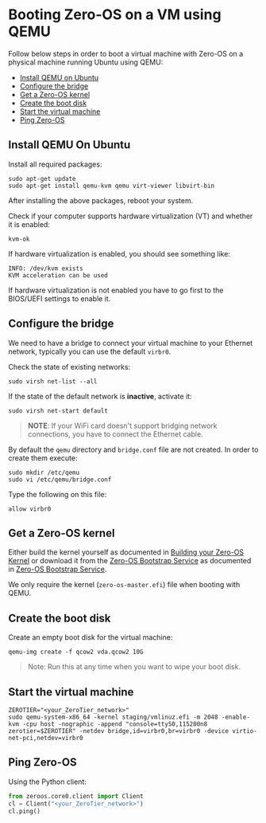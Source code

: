 # Booting Zero-OS on a VM using QEMU

Follow below steps in order to boot a virtual machine with Zero-OS on a physical machine running Ubuntu using QEMU:

- [Install QEMU on Ubuntu](#install-qemu-on-ubuntu)
- [Configure the bridge](#configure-the-bridge)
- [Get a Zero-OS kernel](#get-a-zero-os-kernel)
- [Create the boot disk](#create-the-boot-disk)
- [Start the virtual machine](#start-the-virtual-machine)
- [Ping Zero-OS](#ping-zero-os)


## Install QEMU On Ubuntu

Install all required packages:
```shell
sudo apt-get update
sudo apt-get install qemu-kvm qemu virt-viewer libvirt-bin
```

After installing the above packages, reboot your system.

Check if your computer supports hardware virtualization (VT) and whether it is enabled:
```shell
kvm-ok
```

If hardware virtualization is enabled, you should see something like:
```shell
INFO: /dev/kvm exists
KVM acceleration can be used
```

If hardware virtualization is not enabled you have to go first to the BIOS/UEFI settings to enable it.


## Configure the bridge

We need to have a bridge to connect your virtual machine to your Ethernet network, typically you can use the default `virbr0`.

Check the state of existing networks:
```shell
sudo virsh net-list --all
```

If the state of the default network is **inactive**, activate it:
```shell
sudo virsh net-start default
```

> **NOTE**: If your WiFi card doesn't support bridging network connections, you have to connect the Ethernet cable.

By default the `qemu` directory and `bridge.conf` file are not created. In order to create them execute:
```shell
sudo mkdir /etc/qemu
sudo vi /etc/qemu/bridge.conf
```

Type the following on this file:
```shell
allow virbr0
```


## Get a Zero-OS kernel

Either build the kernel yourself as documented in [Building your Zero-OS Kernel](../building/README.md) or download it from the [Zero-OS Bootstrap Service](https://bootstrap.gig.tech/) as documented in [Zero-OS Bootstrap Service](../bootstrap/README.md).

We only require the kernel (`zero-os-master.efi`) file when booting with QEMU.


## Create the boot disk

Create an empty boot disk for the virtual machine:
```shell
qemu-img create -f qcow2 vda.qcow2 10G
```

> Note: Run this at any time when you want to wipe your boot disk.


## Start the virtual machine

```shell
ZEROTIER="<your_ZeroTier_network>"
sudo qemu-system-x86_64 -kernel staging/vmlinuz.efi -m 2048 -enable-kvm -cpu host -nographic -append "console=ttyS0,115200n8 zerotier=$ZEROTIER" -netdev bridge,id=virbr0,br=virbr0 -device virtio-net-pci,netdev=virbr0
```


## Ping Zero-OS

Using the Python client:

```python
from zeroos.core0.client import Client
cl = Client("<your_ZeroTier_network>")
cl.ping()
```
